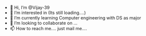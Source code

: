 - 👋 Hi, I’m @Vijay-39
- 👀 I’m interested in (Its still loading....)
- 🌱 I’m currently learning Computer engineering with DS as major
- 💞️ I’m looking to collaborate on ...
- 📫 How to reach me.... just mail me....

<!---
Vijay-39/Vijay-39 is a ✨ special ✨ repository because its `README.md` (this file) appears on your GitHub profile.
You can click the Preview link to take a look at your changes.
--->
